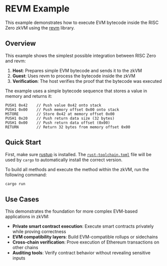 # REVM Example

This example demonstrates how to execute EVM bytecode inside the RISC Zero zkVM using the [revm](https://github.com/bluealloy/revm) library.

## Overview

This example shows the simplest possible integration between RISC Zero and revm:

1. **Host**: Prepares simple EVM bytecode and sends it to the zkVM
2. **Guest**: Uses revm to process the bytecode inside the zkVM
3. **Verification**: The host verifies the proof that the bytecode was executed

The example uses a simple bytecode sequence that stores a value in memory and returns it:
```
PUSH1 0x42    // Push value 0x42 onto stack
PUSH1 0x00    // Push memory offset 0x00 onto stack  
MSTORE        // Store 0x42 at memory offset 0x00
PUSH1 0x20    // Push return data size (32 bytes)
PUSH1 0x00    // Push return data offset (0x00)
RETURN        // Return 32 bytes from memory offset 0x00
```

## Quick Start

First, make sure [rustup](https://rustup.rs) is installed. The
[`rust-toolchain.toml`][rust-toolchain] file will be used by `cargo` to
automatically install the correct version.

To build all methods and execute the method within the zkVM, run the following
command:

```bash
cargo run
```

## Use Cases

This demonstrates the foundation for more complex EVM-based applications in zkVM:

- **Private smart contract execution**: Execute smart contracts privately while proving correctness
- **EVM compatibility layers**: Build EVM-compatible rollups or sidechains
- **Cross-chain verification**: Prove execution of Ethereum transactions on other chains
- **Auditing tools**: Verify contract behavior without revealing sensitive inputs

[rust-toolchain]: ../../rust-toolchain.toml